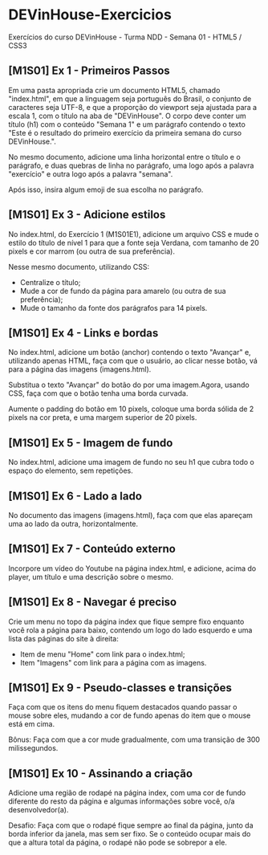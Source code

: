 # DEVinHouse-Exercicios
 Exercícios do curso DEVinHouse - Turma NDD - Semana 01 - HTML5 / CSS3
<h2>[M1S01] Ex 1 - Primeiros Passos</h2>
<p>Em uma pasta apropriada crie um documento HTML5, chamado "index.html", em que a linguagem seja português do Brasil, o conjunto de caracteres seja UTF-8, e que a proporção do viewport seja ajustada para a escala 1, com o título na aba de "DEVinHouse". O corpo deve conter um título (h1) com o conteúdo "Semana 1" e um parágrafo contendo o texto "Este é o resultado do primeiro exercício da primeira semana do curso DEVinHouse.".</p>
<p>No mesmo documento, adicione uma linha horizontal entre o título e o parágrafo, e duas quebras de linha no parágrafo, uma logo após a palavra "exercício" e outra logo após a palavra "semana".</p>
<p>Após isso, insira algum emoji de sua escolha no parágrafo.</p>
<h2>[M1S01] Ex 3 - Adicione estilos</h2>
<p>No index.html, do Exercício 1 (M1S01E1), adicione um arquivo CSS e mude o estilo do título de nível 1 para que a fonte seja Verdana, com tamanho de 20 pixels e cor marrom (ou outra de sua preferência).</p>
<p>Nesse mesmo documento, utilizando CSS:</p>
<ul>
    <li>Centralize o título;</li>
    <li>Mude a cor de fundo da página para amarelo (ou outra de sua preferência);</li>
    <li>Mude o tamanho da fonte dos parágrafos para 14 pixels.</li>
</ul>
<h2>[M1S01] Ex 4 - Links e bordas</h2>
<p>No index.html, adicione um botão (anchor) contendo o texto "Avançar" e, utilizando apenas HTML, faça com que o usuário, ao clicar nesse botão, vá para a página das imagens (imagens.html).</p>
<p>Substitua o texto "Avançar" do botão do por uma imagem.Agora, usando CSS, faça com que o botão tenha uma borda curvada.</p>
<p>Aumente o padding do botão em 10 pixels, coloque uma borda sólida de 2 pixels na cor preta, e uma margem superior de 20 pixels.</p>
<h2>[M1S01] Ex 5 - Imagem de fundo</h2>
<p>No index.html, adicione uma imagem de fundo no seu h1 que cubra todo o espaço do elemento, sem repetições.</p>
<h2>[M1S01] Ex 6 - Lado a lado</h2>
<p>No documento das imagens (imagens.html), faça com que elas apareçam uma ao lado da outra, horizontalmente.</p>
<h2>[M1S01] Ex 7 - Conteúdo externo</h2>
<p>Incorpore um vídeo do Youtube na página index.html, e adicione, acima do player, um título e uma descrição sobre o mesmo.</p>
<h2>[M1S01] Ex 8 - Navegar é preciso</h2>
<p>Crie um menu no topo da página index que fique sempre fixo enquanto você rola a página para baixo, contendo um logo do lado esquerdo e uma lista das páginas do site à direita:</p>
<ul>
    <li>Item de menu "Home" com link para o index.html;</li>
    <li>Item "Imagens" com link para a página com as imagens.</li>
</ul>
<h2>[M1S01] Ex 9 - Pseudo-classes e transições</h2>
<p>Faça com que os itens do menu fiquem destacados quando passar o mouse sobre eles, mudando a cor de fundo apenas do item que o mouse está em cima.</p>
<p>Bônus: Faça com que a cor mude gradualmente, com uma transição de 300 milissegundos.</p>
<h2>[M1S01] Ex 10 - Assinando a criação</h2>
<p>Adicione uma região de rodapé na página index, com uma cor de fundo diferente do resto da página e algumas informações sobre você, o/a desenvolvedor(a).</p>
<p>Desafio: Faça com que o rodapé fique sempre ao final da página, junto da borda inferior da janela, mas sem ser fixo. Se o conteúdo ocupar mais do que a altura total da página, o rodapé não pode se sobrepor a ele.
</p>